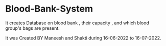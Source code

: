 # Blood-Bank-System
It creates Database on blood bank , their capacity , and which blood group's bags are present.

It was Created BY Maneesh and Shakti during 16-06-2022 to 16-07-2022.
